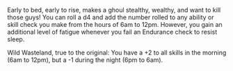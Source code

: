 Early to bed, early to rise, makes a ghoul stealthy, wealthy, and want to kill those guys! You can roll a d4 and add the number rolled to any ability or skill check you make from the hours of 6am to 12pm. However, you gain an additional level of fatigue whenever you fail an Endurance check to resist sleep. 

Wild Wasteland, true to the original: You have a +2 to all skills in the morning (6am to 12pm), but a -1 during the night (6pm to 6am).